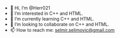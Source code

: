 - 👋 Hi, I’m @Herr021
- 👀 I’m interested in C++ and HTML.
- 🌱 I’m currently learning C++ and HTML.
- 💞️ I’m looking to collaborate on C++ and HTML.
- 📫 How to reach me: selmir.selimovic@gmail.com

<!---
Herr021/Herr021 is a ✨ special ✨ repository because its `README.md` (this file) appears on your GitHub profile.
You can click the Preview link to take a look at your changes.
Best Regards.
Cheers.
--->
